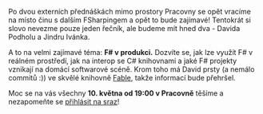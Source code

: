 Po dvou externích přednáškách mimo prostory Pracovny se opět vracíme na místo činu s dalším FSharpingem a opět to bude zajímavé! Tentokrát si slovo nevezme pouze jeden řečník, ale budeme mít hned dva - Davida Podholu a Jindru Ivánka.

[comment]:Perex

A to na velmi zajímavé téma: **F# v produkci.** Dozvíte se, jak lze využít F# v reálném prostředí, jak na interop se C# knihovnami a jaké F# projekty vznikají na domácí softwarové scéně. Krom toho má David prsty (a nemálo commitů :)) ve skvělé knihovně [Fable](https://github.com/fsprojects/Fable), takže informací bude přehršel.

Moc se na vás všechny **10. května od 19:00 v Pracovně** těšíme a nezapomeňte se [přihlásit na sraz](http://srazy.info/fsharping/6485)!